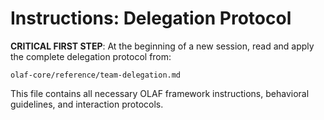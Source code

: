 # Instructions: Delegation Protocol

**CRITICAL FIRST STEP**: At the beginning of a new session, read and apply the complete delegation protocol from:

`olaf-core/reference/team-delegation.md`

This file contains all necessary OLAF framework instructions, behavioral guidelines, and interaction protocols.
